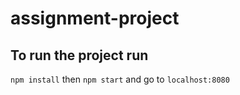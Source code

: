 # assignment-project

## To run the project run

`npm install` then
`npm start`
and go to `localhost:8080`